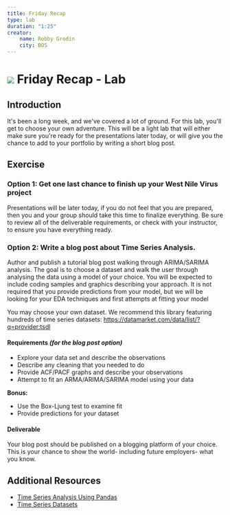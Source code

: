 ```yaml
---
title: Friday Recap
type: lab
duration: "1:25"
creator:
    name: Robby Grodin
    city: BOS
---
```


# ![](https://ga-dash.s3.amazonaws.com/production/assets/logo-9f88ae6c9c3871690e33280fcf557f33.png) Friday Recap - Lab

## Introduction

It's been a long week, and we've covered a lot of ground. For this lab, you'll get to choose your own adventure. This will be a light lab that will either make sure you're ready for the presentations later today, or will give you the chance to add to your portfolio by writing a short blog post.


## Exercise

### **Option 1:** Get one last chance to finish up your West Nile Virus project

Presentations will be later today, if you do not feel that you are prepared, then you and your group should take this time to finalize everything. Be sure to review all of the deliverable requirements, or check with your instructor, to ensure you have everything ready.

### **Option 2:** Write a blog post about Time Series Analysis.

Author and publish a tutorial blog post walking through ARIMA/SARIMA analysis. The goal is to choose a dataset and walk the user through analysing the data using a model of your choice. You will be expected to include coding samples and graphics describing your approach. It is not required that you provide predictions from your model, but we will be looking for your EDA techniques and first attempts at fitting your model

You may choose your own dataset. We recommend this library featuring hundreds of time series datasets: https://datamarket.com/data/list/?q=provider:tsdl

#### Requirements _(for the blog post option)_

- Explore your data set and describe the observations
- Describe any cleaning that you needed to do
- Provide ACF/PACF graphs and describe your observations
- Attempt to fit an ARMA/ARIMA/SARIMA model using your data

**Bonus:**
- Use the Box-Ljung test to examine fit
- Provide predictions for your dataset


#### Deliverable

Your blog post should be published on a blogging platform of your choice. This is your chance to show the world- including future employers- what you know.

## Additional Resources

- [Time Series Analysis Using Pandas](http://earthpy.org/pandas-basics.html)
- [Time Series Datasets](https://datamarket.com/data/list/?q=provider:tsdl)
